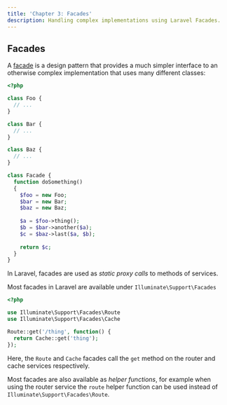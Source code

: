 ```yaml
---
title: 'Chapter 3: Facades'
description: Handling complex implementations using Laravel Facades.
---
```


## Facades

A [facade](https://en.wikipedia.org/wiki/Facade_pattern) is a design pattern that provides a much simpler interface to 
an otherwise complex implementation that uses many different classes:

```php
<?php

class Foo {
  // ...
}

class Bar {
  // ...
}

class Baz {
  // ...
}

class Facade {
  function doSomething()
  {
    $foo = new Foo;
    $bar = new Bar;
    $baz = new Baz;
    
    $a = $foo->thing();
    $b = $bar->another($a);
    $c = $baz->last($a, $b);
    
    return $c;
  }
}
```

In Laravel, facades are used as _static proxy calls_ to methods of services.

Most facades in Laravel are available under `Illuminate\Support\Facades`

```php
<?php

use Illuminate\Support\Facades\Route
use Illuminate\Support\Facades\Cache

Route::get('/thing', function() {
  return Cache::get('thing');
});
```

Here, the `Route` and `Cache` facades call the `get` method on the router and 
cache services respectively.

Most facades are also available as _helper functions_, for example when
using the router service the `route` helper function can be used instead 
of `Illuminate\Support\Facades\Route`.
